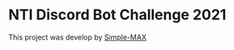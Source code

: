 # NTI Discord Bot Challenge 2021
This project was develop by [Simple-MAX](https://github.com/Simple-MAX)